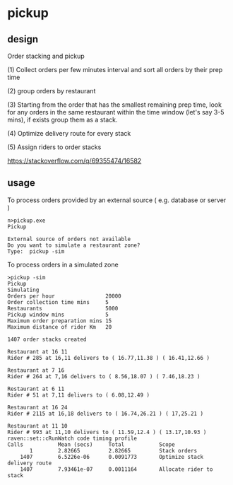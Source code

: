 # pickup

## design
 
  Order stacking and pickup

(1) Collect orders per few minutes interval and sort all orders by their prep time 

(2) group orders by restaurant 

(3) Starting from the order that has the smallest remaining prep time,
 look for any orders in the same restaurant within the time window (let's say 3-5 mins),
 if exists group them as a stack.
 
(4)  Optimize delivery route for every stack

(5)  Assign riders to order stacks

 https://stackoverflow.com/q/69355474/16582
 
 ## usage
 
 To process orders provided by an external source ( e.g. database or server )
 
 ```
n>pickup.exe
Pickup

External source of orders not available
Do you want to simulate a restaurant zone?
Type:  pickup -sim
```

To process orders in a simulated zone

```
>pickup -sim
Pickup
Simulating
Orders per hour                20000
Order collection time mins     5
Restaurants                    5000
Pickup window mins             5
Maximum order preparation mins 15
Maximum distance of rider Km   20

1407 order stacks created

Restaurant at 16 11
Rider # 285 at 16,11 delivers to ( 16.77,11.38 ) ( 16.41,12.66 )

Restaurant at 7 16
Rider # 264 at 7,16 delivers to ( 8.56,18.07 ) ( 7.46,18.23 )

Restaurant at 6 11
Rider # 51 at 7,11 delivers to ( 6.08,12.49 )

Restaurant at 16 24
Rider # 2115 at 16,18 delivers to ( 16.74,26.21 ) ( 17,25.21 )

Restaurant at 11 10
Rider # 993 at 11,10 delivers to ( 11.59,12.4 ) ( 13.17,10.93 )
raven::set::cRunWatch code timing profile
Calls           Mean (secs)     Total           Scope
       1        2.82665         2.82665         Stack orders
    1407        6.5226e-06      0.0091773       Optimize stack delivery route
    1407        7.93461e-07     0.0011164       Allocate rider to stack
```
